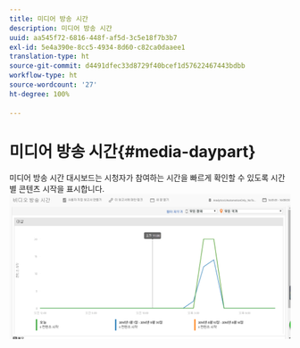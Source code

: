 ```yaml
---
title: 미디어 방송 시간
description: 미디어 방송 시간
uuid: aa545f72-6816-448f-af5d-3c5e18f7b3b7
exl-id: 5e4a390e-8cc5-4934-8d60-c82ca0daaee1
translation-type: ht
source-git-commit: d4491dfec33d8729f40bcef1d57622467443bdbb
workflow-type: ht
source-wordcount: '27'
ht-degree: 100%

---
```


# 미디어 방송 시간{#media-daypart}

미디어 방송 시간 대시보드는 시청자가 참여하는 시간을 빠르게 확인할 수 있도록 시간별 콘텐츠 시작을 표시합니다.  ![](assets/video-daypart-report.png)
